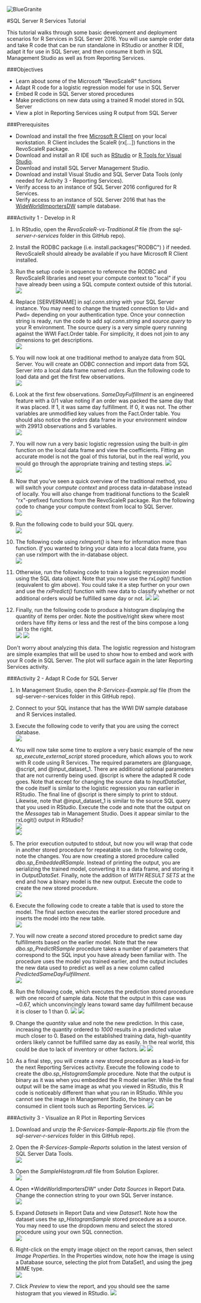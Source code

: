 ![BlueGranite](https://raw.githubusercontent.com/BlueGranite/BlueGranite.github.io/master/assets/images/Blue-Granite-Logo.png)

#SQL Server R Services Tutorial

This tutorial walks through some basic development and deployment scenarios for R Services in SQL Server 2016. You will use sample order data and take R code that can be run standalone in RStudio or another R IDE, adapt it for use in SQL Server, and then consume it both in SQL Management Studio as well as from Reporting Services. 

###Objectives
- Learn about some of the Microsoft "RevoScaleR" functions
- Adapt R code for a logistic regression model for use in SQL Server
- Embed R code in SQL Server stored procedures
- Make predictions on new data using a trained R model stored in SQL Server
- View a plot in Reporting Services using R output from SQL Server

###Prerequisites
- Download and install the free [Microsoft R Client](https://msdn.microsoft.com/en-us/microsoft-r/notes/r-client-notes) on your local workstation. 
R Client includes the ScaleR (rx[...]) functions in the RevoScaleR package.
- Download and install an R IDE such as [RStudio](https://www.rstudio.com/products/rstudio/download) 
or [R Tools for Visual Studio](https://www.visualstudio.com/en-us/features/rtvs-vs.aspx).
- Download and install SQL Server Management Studio.
- Download and install Visual Studio and SQL Server Data Tools (only needed for Activity 3 - Reporting Services).
- Verify access to an instance of SQL Server 2016 configured for R Services.
- Verify access to an instance of SQL Server 2016 that has the 
[WideWorldImportersDW](https://github.com/Microsoft/sql-server-samples/tree/master/samples/databases/wide-world-importers) sample database.

###Activity 1 - Develop in R
1. In RStudio, open the *RevoScaleR-vs-Traditional.R* file (from the *sql-server-r-services* folder in this GitHub repo).  

2. Install the RODBC package (i.e. install.packages("RODBC") ) if needed. RevoScaleR should already be available if you have Microsoft R Client installed.  

3. Run the setup code in sequence to reference the RODBC and RevoScaleR libraries and reset your compute context to "local" if you have already been using a SQL compute context outside of this tutorial.  
![](https://raw.githubusercontent.com/BlueGranite/Microsoft-R-Resources/master/sql-server-r-services/tutorial-assets/screenshot-r-01.PNG)

4. Replace [SERVERNAME] in *sql.conn.string* with your SQL Server instance. You may need to change the trusted connection to Uid= and Pwd= depending on your authentication type. Once your connection string is ready, run the code to add *sql.conn.string* and *source.query* to your R environment. The source query is a very simple query running against the WWI Fact.Order table. For simplicity, it does not join to any dimensions to get descriptions.  
![](https://raw.githubusercontent.com/BlueGranite/Microsoft-R-Resources/master/sql-server-r-services/tutorial-assets/screenshot-r-02.PNG)

5. You will now look at one traditional method to analyze data from SQL Server. You will create an ODBC connection and import data from SQL Server into a local data frame named *orders*. Run the following code to load data and get the first few observations.  
![](https://raw.githubusercontent.com/BlueGranite/Microsoft-R-Resources/master/sql-server-r-services/tutorial-assets/screenshot-r-03.PNG)

6. Look at the first few observations. *SameDayFulfillment* is an engineered feature with a 0/1 value noting if an order was packed the same day that it was placed. If 1, it was same day fulfillment. If 0, it was not. The other variables are unmodified key values from the Fact.Order table. You should also notice the *orders* data frame in your environment window with 29913 observations and 5 variables.  
![](https://raw.githubusercontent.com/BlueGranite/Microsoft-R-Resources/master/sql-server-r-services/tutorial-assets/screenshot-r-04.PNG)

7. You will now run a very basic logistic regression using the built-in *glm* function on the local data frame and view the coefficients. Fitting an accurate model is not the goal of this tutorial, but in the real world, you would go through the appropriate training and testing steps.
![](https://raw.githubusercontent.com/BlueGranite/Microsoft-R-Resources/master/sql-server-r-services/tutorial-assets/screenshot-r-05.PNG)  
![](https://raw.githubusercontent.com/BlueGranite/Microsoft-R-Resources/master/sql-server-r-services/tutorial-assets/screenshot-r-06.PNG)  

8. Now that you've seen a quick overview of the traditional method, you will switch your *compute context* and process data in-database instead of locally. You will also change from traditional functions to the ScaleR "rx"-prefixed functions from the RevoScaleR package. Run the following code to change your compute context from local to SQL Server.  
![](https://raw.githubusercontent.com/BlueGranite/Microsoft-R-Resources/master/sql-server-r-services/tutorial-assets/screenshot-r-07.PNG)

9. Run the following code to build your SQL query.  
![](https://raw.githubusercontent.com/BlueGranite/Microsoft-R-Resources/master/sql-server-r-services/tutorial-assets/screenshot-r-08.PNG)

10. The following code using *rxImport()* is here for information more than function. *If* you wanted to bring your data into a local data frame, you can use rxImport with the in-database object.  
![](https://raw.githubusercontent.com/BlueGranite/Microsoft-R-Resources/master/sql-server-r-services/tutorial-assets/screenshot-r-09.PNG)

11. Otherwise, run the following code to train a logistic regression model using the SQL data object. Note that you now use the *rxLogit()* function (equivalent to glm above). You could take it a step further on your own and use the *rxPredict()* function with new data to classify whether or not additional orders would be fulfilled same day or not.
![](https://raw.githubusercontent.com/BlueGranite/Microsoft-R-Resources/master/sql-server-r-services/tutorial-assets/screenshot-r-10.PNG)
![](https://raw.githubusercontent.com/BlueGranite/Microsoft-R-Resources/master/sql-server-r-services/tutorial-assets/screenshot-r-11.PNG)

12. Finally, run the following code to produce a histogram displaying the quantity of items per order. Note the positive/right skew where most orders have fifty items or less and the rest of the bins compose a long tail to the right.  
![](https://raw.githubusercontent.com/BlueGranite/Microsoft-R-Resources/master/sql-server-r-services/tutorial-assets/screenshot-r-12.PNG)
![](https://raw.githubusercontent.com/BlueGranite/Microsoft-R-Resources/master/sql-server-r-services/tutorial-assets/screenshot-r-13.PNG)

Don't worry about analyzing this data. The logistic regression and histogram are simple examples that will be used to show how to embed and work with your R code in SQL Server. The plot will surface again in the later Reporting Services activity.

###Activity 2 - Adapt R Code for SQL Server
1. In Management Studio, open the *R-Services-Example.sql* file (from the sql-server-r-services folder in this GitHub repo).  
2. Connect to your SQL instance that has the WWI DW sample database and R Services installed.  
3. Execute the following code to verify that you are using the correct database.  
![](https://raw.githubusercontent.com/BlueGranite/Microsoft-R-Resources/master/sql-server-r-services/tutorial-assets/screenshot-sql-01.PNG)

4. You will now take some time to explore a very basic example of the new *sp_execute_external_script* stored procedure, which allows you to work with R code using R Services. The required parameters are @language, @script, and @input_dataset_1. There are additional optional parameters that are not currently being used. @script is where the adapted R code goes. Note that except for changing the source data to *InputDataSet*, the code itself is similar to the logistic regression you ran earlier in RStudio. The final line of @script is there simply to print to stdout. Likewise, note that @input_dataset_1 is similar to the source SQL query that you used in RStudio. Execute the code and note that the output on the *Messages* tab in Management Studio. Does it appear similar to the rxLogit() output in RStudio?  
![](https://raw.githubusercontent.com/BlueGranite/Microsoft-R-Resources/master/sql-server-r-services/tutorial-assets/screenshot-sql-02.PNG)  
![](https://raw.githubusercontent.com/BlueGranite/Microsoft-R-Resources/master/sql-server-r-services/tutorial-assets/screenshot-sql-03.PNG)

5. The prior execution outputed to stdout, but now you will wrap that code in another stored procedure for repeatable use. In the following code, note the changes. You are now creating a stored procedure called *dbo.sp_EmbeddedRSample*. Instead of printing the output, you are serializing the trained model, converting it to a data frame, and storing it in *OutputDataSet*. Finally, note the addition of *WITH RESULT SETS* at the end and how a binary model is the new output. Execute the code to create the new stored procedure.  
![](https://raw.githubusercontent.com/BlueGranite/Microsoft-R-Resources/master/sql-server-r-services/tutorial-assets/screenshot-sql-04.PNG)

6. Execute the following code to create a table that is used to store the model. The final section executes the earlier stored procedure and inserts the model into the new table.  
![](https://raw.githubusercontent.com/BlueGranite/Microsoft-R-Resources/master/sql-server-r-services/tutorial-assets/screenshot-sql-05.PNG)

7. You will now create a *second* stored procedure to predict same day fulfillments based on the earlier model. Note that the new *dbo.sp_PredictRSample* procedure takes a number of parameters that correspond to the SQL input you have already been familiar with. The procedure uses the model you trained earlier, and the output includes the new data used to predict as well as a new column called *PredictedSameDayFulfillment*.  
![](https://raw.githubusercontent.com/BlueGranite/Microsoft-R-Resources/master/sql-server-r-services/tutorial-assets/screenshot-sql-06.PNG)

8. Run the following code, which executes the prediction stored procedure with one record of sample data. Note that the output in this case was ~0.67, which unconvincingly leans toward same day fulfillment because it is closer to 1 than 0.
![](https://raw.githubusercontent.com/BlueGranite/Microsoft-R-Resources/master/sql-server-r-services/tutorial-assets/screenshot-sql-07.PNG)
![](https://raw.githubusercontent.com/BlueGranite/Microsoft-R-Resources/master/sql-server-r-services/tutorial-assets/screenshot-sql-08.PNG)

9. Change the *quantity* value and note the new prediction. In this case, increasing the quantity ordered to *1000* results in a predicted value much closer to 0. Based on the established training data, high-quantity orders likely cannot be fulfilled same day as easily. In the real world, this could be due to lack of inventory or other factors.
![](https://raw.githubusercontent.com/BlueGranite/Microsoft-R-Resources/master/sql-server-r-services/tutorial-assets/screenshot-sql-10.PNG)
![](https://raw.githubusercontent.com/BlueGranite/Microsoft-R-Resources/master/sql-server-r-services/tutorial-assets/screenshot-sql-11.PNG)

10. As a final step, you will create a new stored procedure as a lead-in for the next Reporting Services activity. Execute the following code to create the *dbo.sp_HistogramSample* procedure. Note that the output is binary as it was when you embedded the R model earlier. While the final output will be the same image as what you viewed in RStudio, this R code is noticeably different than what you ran in RStudio. While you cannot see the image in Management Studio, the binary can be consumed in client tools such as Reporting Services.
![](https://raw.githubusercontent.com/BlueGranite/Microsoft-R-Resources/master/sql-server-r-services/tutorial-assets/screenshot-sql-12.PNG)

###Activity 3 - Visualize an R Plot in Reporting Services
1. Download and unzip the *R-Services-Sample-Reports.zip* file (from the *sql-server-r-services* folder in this GitHub repo). 
2. Open the *R-Services-Sample-Reports* solution in the latest version of SQL Server Data Tools.  
![](https://raw.githubusercontent.com/BlueGranite/Microsoft-R-Resources/master/sql-server-r-services/tutorial-assets/screenshot-ssrs-01.PNG)

3. Open the *SampleHistogram.rdl* file from Solution Explorer.  
![](https://raw.githubusercontent.com/BlueGranite/Microsoft-R-Resources/master/sql-server-r-services/tutorial-assets/screenshot-ssrs-02.PNG)

4. Open *WideWorldImportersDW" under *Data Sources* in Report Data. Change the connection string to your own SQL Server instance.  
![](https://raw.githubusercontent.com/BlueGranite/Microsoft-R-Resources/master/sql-server-r-services/tutorial-assets/screenshot-ssrs-03.PNG)

5. Expand *Datasets* in Report Data and view *Dataset1*. Note how the dataset uses the *sp_HistogramSample* stored procedure as a source. You may need to use the dropdown menu and select the stored procedure using your own SQL connection.  
![](https://raw.githubusercontent.com/BlueGranite/Microsoft-R-Resources/master/sql-server-r-services/tutorial-assets/screenshot-ssrs-04.PNG)

6. Right-click on the empty image object on the report canvas, then select *Image Properties*. In the Properties window, note how the image is using a Database source, selecting the plot from DataSet1, and using the jpeg MIME type.  
![](https://raw.githubusercontent.com/BlueGranite/Microsoft-R-Resources/master/sql-server-r-services/tutorial-assets/screenshot-ssrs-05.PNG)

7. Click *Preview* to view the report, and you should see the same histogram that you viewed in RStudio.
![](https://raw.githubusercontent.com/BlueGranite/Microsoft-R-Resources/master/sql-server-r-services/tutorial-assets/screenshot-ssrs-06.PNG)
